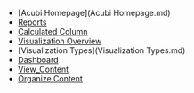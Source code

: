   
  - [Acubi Homepage](Acubi Homepage.md)
  - [Reports](Reports.md)  
  - [Calculated Column](Calculated_Column.md) 
  - [Visualization Overview](Visualisation_Overview.md)
  - [Visualization Types](Visualization Types.md)
  - [Dashboard](Dashboard.md)
  - [View_Content](View_Content_NEW.md)
  - [Organize Content](Organise_Content_new.md)
    
<!--- User Documentation(version.1)
  - [How to Login BiPlus](How to Login BiPlus.md)
  - [How to Browse Report](How to browse reports.md)
  - [How to Create Report](How to Create a Report.md)
  - [How to Browse Dashboard](How to Browse Dashboard.md)
  - [How to Create Dashboard](How to Create Dashboard.md)-->
  
<!--- User Documentation(version.2)
  - [Admin Settings FLD](Admin Settings FLD.md)
  - [View Content FLD](Viewing Content FLD.md)
  - [Organize Content FLD](Organize Content FLD.md)
  - [Tag Structure FLD](Tag Structure FLD.md)
  - [Reports FLD](Reports FLD.md)
  - [Calculated Column in detail FLD](Calculated Column FLD.md)
  - [Visualisation Overview FLD](Visualisation Overview FLD.md)
  - [Visualisation Types and Settings FLD](Visualisation Types and Settings FLD.md)
  - [SQL Runner FLD](SQL Runner FLD.md)-->
